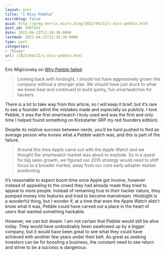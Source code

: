 ```yaml
---
layout: post
title: "I Miss Pebble"
microblog: false
guid: http://greg-morris.micro.blog/2022/04/22/i-miss-pebble.html
post_id: 3987541
date: 2022-04-22T12:38:30-0000
lastmod: 2022-04-22T12:38:30-0000
type: post
categories:
- "Essay"
url: /2022/04/22/i-miss-pebble.html
---
```

<p>Eric Migicovsky on <a href="https://medium.com/@ericmigi/why-pebble-failed-d7be937c6232">Why Pebble failed</a>:</p><blockquote>Looking back with hindsight, I should not have aggressively grown the company without a stronger plan. We should have just stuck to what we knew best and continued to build quirky, fun smartwatches for hackers.</blockquote><p>There is a lot to take way from this article, so I will keep it brief, but it’s rare to see a founder admit the mistakes made and especially so publicly. I love Pebble, it was the first smartwatch I truly used and was the first and only time I helped found something on Kickstarter (RIP my red founders edition).</p><p>Despite its relative success between nerds, you’d be hard pushed to find an average person who knows what a Pebble watch was, and this is part of the failure.</p><blockquote>Around this time Apple came out with the Apple Watch and we thought the smartwatch market was about to explode. So in a quest for big sales growth, we figured our 2015 strategy would need to shift focus to a broader market, away from our core early adopter market positioning.</blockquote><p>It’s reasonable to expect boom time once Apple got involve, however instead of appealing to the crowd they had already made they tried to appeal to more people. Instead of remaining true to their hacker nature, they pumped money into features and tried to become mainstream. Hindsight is a wonderful thing, but I wonder if, at a time that even the Apple Watch didn’t know what it was, Pebble could have carved out a place in the heart of users that wanted something hackable.</p><p>However, we can but dream. I am not certain that Pebble would still be alive today. They would have undoubtably been swallowed up by a bigger company, but it would have been great to see what they could have achieved with another few years under their belt. As great as seeking investors can be for boosting a business, the constant need to see return and strive to be a success is dangerous.</p>
